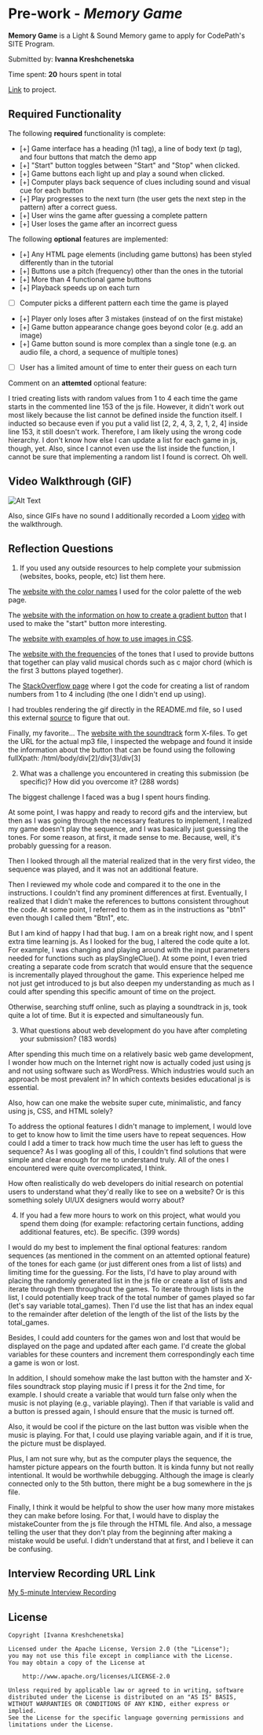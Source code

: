 # Pre-work - *Memory Game*

**Memory Game** is a Light & Sound Memory game to apply for CodePath's SITE Program. 

Submitted by: **Ivanna Kreshchenetska**

Time spent: **20** hours spent in total

[Link](https://glitch.com/edit/#!/deluxe-rhetorical-bunny) to project.

## Required Functionality

The following **required** functionality is complete:

* [+] Game interface has a heading (h1 tag), a line of body text (p tag), and four buttons that match the demo app
* [+] "Start" button toggles between "Start" and "Stop" when clicked. 
* [+] Game buttons each light up and play a sound when clicked. 
* [+] Computer plays back sequence of clues including sound and visual cue for each button
* [+] Play progresses to the next turn (the user gets the next step in the pattern) after a correct guess. 
* [+] User wins the game after guessing a complete pattern
* [+] User loses the game after an incorrect guess

The following **optional** features are implemented:

* [+] Any HTML page elements (including game buttons) has been styled differently than in the tutorial
* [+] Buttons use a pitch (frequency) other than the ones in the tutorial
* [+] More than 4 functional game buttons
* [+] Playback speeds up on each turn
* [ ] Computer picks a different pattern each time the game is played
* [+] Player only loses after 3 mistakes (instead of on the first mistake)
* [+] Game button appearance change goes beyond color (e.g. add an image)
* [+] Game button sound is more complex than a single tone (e.g. an audio file, a chord, a sequence of multiple tones)
* [ ] User has a limited amount of time to enter their guess on each turn

Comment on an **attemted** optional feature:

I tried creating lists with random values from 1 to 4 each time the game starts in the commented line 153 of the js file. 
However, it didn't work out most likely because the list cannot be defined inside the function itself. I inducted so because even if you put a valid list [2, 2, 4, 3, 2, 1, 2, 4] inside line 153, it still doesn't work. Therefore, I am likely using the wrong code hierarchy. I don't know how else I can update a list for each game in js, though, yet.
Also, since I cannot even use the list inside the function, I cannot be sure that implementing a random list I found is correct. 
Oh well. 


## Video Walkthrough (GIF)

![Alt Text](https://cdn.glitch.global/7f47bedb-841f-4d51-9af5-88428ab6871d/Memory%20Game%20Recording%20Hopefully%20Final.gif)

Also, since GIFs have no sound I additionally recorded a Loom  [video](https://www.loom.com/share/e249afd48d374dec9329b883927fa8f8) with the walkthrough.

## Reflection Questions

1. If you used any outside resources to help complete your submission (websites, books, people, etc) list them here. 


The [website with the color names](https://www.w3schools.com/colors/colors_names.asp) I used for the color palette of the web page.


The [website with the information on how to create a gradient button](https://wpforms.com/how-to-customize-button-styles-with-css-with-examples/) that I used to make the "start" button more interesting.


The [website with examples of how to use images in CSS](https://css-tricks.com/almanac/properties/b/background-image/).


The [website with the frequencies](https://pages.mtu.edu/~suits/notefreqs.html) of the tones that I used to provide buttons that together can play valid musical chords such as c major chord (which is the first 3 buttons played together).


The [StackOverflow page](https://stackoverflow.com/questions/9419263/how-to-play-audio) where I got the code for creating a list of random numbers from 1 to 4 including (the one I didn't end up using).

I had troubles rendering the gif directly in the README.md file, so I used this external [source](https://stackoverflow.com/questions/34341808/is-there-a-way-to-add-a-gif-to-a-markdown-file) to figure that out.

Finally, my favorite... The [website with the soundtrack](https://www.myinstants.com/instant/x-files/?utm_source=copy&utm_medium=share) form X-files. To get the URL for the actual mp3 file, I inspected the webpage and found it inside the information about the button that can be found using the following fullXpath: /html/body/div[2]/div[3]/div[3]


2. What was a challenge you encountered in creating this submission (be specific)? How did you overcome it? (288 words) 

The biggest challenge I faced was a bug I spent hours finding.


At some point, I was happy and ready to record gifs and the interview, but then as I was going through the necessary features to implement, I realized my game doesn't play the sequence, and I was basically just guessing the tones. For some reason, at first, it made sense to me. Because, well, it's probably guessing for a reason. 


Then I looked through all the material realized that in the very first video, the sequence was played, and it was not an additional feature. 


Then I reviewed my whole code and compared it to the one in the instructions. I couldn't find any prominent differences at first. Eventually, I realized that I didn't make the references to buttons consistent throughout the code. At some point, I referred to them as in the instructions as "btn1" even though I called them "Btn1", etc.


But I am kind of happy I had that bug. I am on a break right now, and I spent extra time learning js. As I looked for the bug, I altered the code quite a lot. For example, I was changing and playing around with the input parameters needed for functions such as playSingleClue(). At some point, I even tried creating a separate code from scratch that would ensure that the sequence is incrementally played throughout the game. This experience helped me not just get introduced to js but also deepen my understanding as much as I could after spending this specific amount of time on the project.


Otherwise, searching stuff online, such as playing a soundtrack in js, took quite a lot of time. But it is expected and simultaneously fun.  


3. What questions about web development do you have after completing your submission? (183 words) 


After spending this much time on a relatively basic web game development, I wonder how much on the Internet right now is actually coded just using js and not using software such as WordPress. Which industries would such an approach be most prevalent in? In which contexts besides educational js is essential. 


Also, how can one make the website super cute, minimalistic, and fancy using js, CSS, and HTML solely?


To address the optional features I didn't manage to implement, I would love to get to know how to limit the time users have to repeat sequences. How could I add a timer to track how much time the user has left to guess the sequence? As I was googling all of this, I couldn't find solutions that were simple and clear enough for me to understand truly. All of the ones I encountered were quite overcomplicated, I think. 


How often realistically do web developers do initial research on potential users to understand what they'd really like to see on a website? Or is this something solely UI/UX designers would worry about? 


4. If you had a few more hours to work on this project, what would you spend them doing (for example: refactoring certain functions, adding additional features, etc). Be specific. (399 words) 


I would do my best to implement the final optional features: random sequences (as mentioned in the comment on an attemted optional feature) of the tones for each game (or just different ones from a list of lists) and limiting time for the guessing. For the lists, I'd have to play around with placing the randomly generated list in the js file or create a list of lists and iterate through them throughout the games. To iterate through lists in the list, I could potentially keep track of the total number of games played so far (let's say variable total_games). Then I'd use the list that has an index equal to the remainder after deletion of the length of the list of the lists by the total_games.


Besides, I could add counters for the games won and lost that would be displayed on the page and updated after each game. I'd create the global variables for these counters and increment them correspondingly each time a game is won or lost. 


In addition, I should somehow make the last button with the hamster and X-files soundtrack stop playing music if I press it for the 2nd time, for example. I should create a variable that would turn false only when the music is not playing (e.g., variable playing). Then if that variable is valid and a button is pressed again, I should ensure that the music is turned off.  


Also, it would be cool if the picture on the last button was visible when the music is playing. For that, I could use playing variable again, and if it is true, the picture must be displayed. 


Plus, I am not sure why, but as the computer plays the sequence, the hamster picture appears on the fourth button. It is kinda funny but not really intentional. It would be worthwhile debugging. Although the image is clearly connected only to the 5th button, there might be a bug somewhere in the js file.


Finally, I think it would be helpful to show the user how many more mistakes they can make before losing. For that, I would have to display the mistakeCounter from the js file through the HTML file. And also, a message telling the user that they don't play from the beginning after making a mistake would be useful. I didn't understand that at first, and I believe it can be confusing.


## Interview Recording URL Link

[My 5-minute Interview Recording](https://www.loom.com/share/35ad6809a5d942798be7a0d54e8bf23d)


## License

    Copyright [Ivanna Kreshchenetska]

    Licensed under the Apache License, Version 2.0 (the "License");
    you may not use this file except in compliance with the License.
    You may obtain a copy of the License at

        http://www.apache.org/licenses/LICENSE-2.0

    Unless required by applicable law or agreed to in writing, software
    distributed under the License is distributed on an "AS IS" BASIS,
    WITHOUT WARRANTIES OR CONDITIONS OF ANY KIND, either express or implied.
    See the License for the specific language governing permissions and
    limitations under the License.